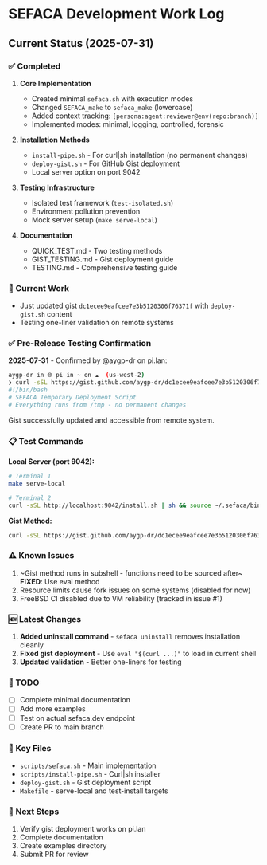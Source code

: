 # SEFACA Development Work Log

## Current Status (2025-07-31)

### ✅ Completed

1. **Core Implementation**
   - Created minimal `sefaca.sh` with execution modes
   - Changed `SEFACA_make` to `sefaca_make` (lowercase)
   - Added context tracking: `[persona:agent:reviewer@env(repo:branch)]`
   - Implemented modes: minimal, logging, controlled, forensic

2. **Installation Methods**
   - `install-pipe.sh` - For curl|sh installation (no permanent changes)
   - `deploy-gist.sh` - For GitHub Gist deployment
   - Local server option on port 9042

3. **Testing Infrastructure**
   - Isolated test framework (`test-isolated.sh`)
   - Environment pollution prevention
   - Mock server setup (`make serve-local`)

4. **Documentation**
   - QUICK_TEST.md - Two testing methods
   - GIST_TESTING.md - Gist deployment guide
   - TESTING.md - Comprehensive testing guide

### 🚧 Current Work

- Just updated gist `dc1ecee9eafcee7e3b5120306f76371f` with `deploy-gist.sh` content
- Testing one-liner validation on remote systems

### ✅ Pre-Release Testing Confirmation

**2025-07-31** - Confirmed by @aygp-dr on pi.lan:
```bash
aygp-dr in 🌐 pi in ~ on ☁️  (us-west-2)
❯ curl -sSL https://gist.github.com/aygp-dr/dc1ecee9eafcee7e3b5120306f76371f/raw | head
#!/bin/bash
# SEFACA Temporary Deployment Script
# Everything runs from /tmp - no permanent changes
```

Gist successfully updated and accessible from remote system.

### 📋 Test Commands

**Local Server (port 9042):**
```bash
# Terminal 1
make serve-local

# Terminal 2
curl -sSL http://localhost:9042/install.sh | sh && source ~/.sefaca/bin/load-sefaca && sefaca run --context "[builder:bot:you@local(myapp:main)]" "uname -a && hostname && date" && tail -10 ~/.sefaca/audit.log
```

**Gist Method:**
```bash
curl -sSL https://gist.github.com/aygp-dr/dc1ecee9eafcee7e3b5120306f76371f/raw | bash && sefaca run --context "[builder:bot:you@local(myapp:main)]" "uname -a && hostname && date" && tail -f ~/.sefaca/audit.log
```

### ⚠️ Known Issues

1. ~Gist method runs in subshell - functions need to be sourced after~ **FIXED**: Use eval method
2. Resource limits cause fork issues on some systems (disabled for now)
3. FreeBSD CI disabled due to VM reliability (tracked in issue #1)

### 🆕 Latest Changes

1. **Added uninstall command** - `sefaca uninstall` removes installation cleanly
2. **Fixed gist deployment** - Use `eval "$(curl ...)"` to load in current shell
3. **Updated validation** - Better one-liners for testing

### 📝 TODO

- [ ] Complete minimal documentation
- [ ] Add more examples
- [ ] Test on actual sefaca.dev endpoint
- [ ] Create PR to main branch

### 🔧 Key Files

- `scripts/sefaca.sh` - Main implementation
- `scripts/install-pipe.sh` - Curl|sh installer
- `deploy-gist.sh` - Gist deployment script
- `Makefile` - serve-local and test-install targets

### 🌟 Next Steps

1. Verify gist deployment works on pi.lan
2. Complete documentation
3. Create examples directory
4. Submit PR for review